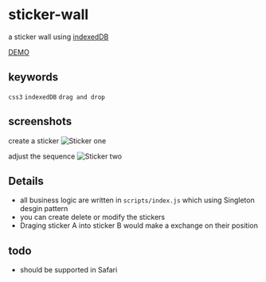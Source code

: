 # sticker-wall
a sticker wall using [indexedDB](https://developer.mozilla.org/en-US/docs/Web/API/IndexedDB_API)

[DEMO](https://skidxjq.github.io/sticker-wall)

## keywords
```css3``` ```indexedDB``` ```drag and drop```

## screenshots
create a sticker
![Sticker one](screenshots/sticker1.gif)

adjust the sequence
![Sticker two](screenshots/sticker2.gif)

## Details
- all business logic are written in ```scripts/index.js``` which using Singleton desgin pattern
- you can create delete or modify the stickers
- Draging sticker A into sticker B would make a exchange on their position

## todo
- should be supported in Safari